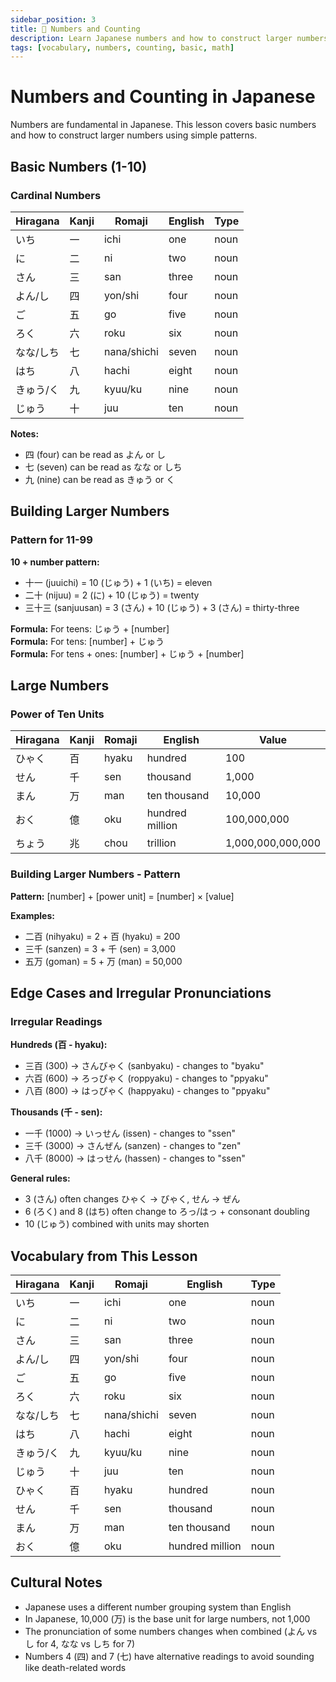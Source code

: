 ```yaml
---
sidebar_position: 3
title: 🔢 Numbers and Counting
description: Learn Japanese numbers and how to construct larger numbers
tags: [vocabulary, numbers, counting, basic, math]
---
```


# Numbers and Counting in Japanese

Numbers are fundamental in Japanese. This lesson covers basic numbers and how to construct larger numbers using simple patterns.

## Basic Numbers (1-10)

### Cardinal Numbers

| Hiragana | Kanji | Romaji | English | Type |
|----------|-------|--------|---------|------|
| いち | 一 | ichi | one | noun |
| に | 二 | ni | two | noun |
| さん | 三 | san | three | noun |
| よん/し | 四 | yon/shi | four | noun |
| ご | 五 | go | five | noun |
| ろく | 六 | roku | six | noun |
| なな/しち | 七 | nana/shichi | seven | noun |
| はち | 八 | hachi | eight | noun |
| きゅう/く | 九 | kyuu/ku | nine | noun |
| じゅう | 十 | juu | ten | noun |

**Notes:**
- 四 (four) can be read as よん or し
- 七 (seven) can be read as なな or しち
- 九 (nine) can be read as きゅう or く

## Building Larger Numbers

### Pattern for 11-99

**10 + number pattern:**
- 十一 (juuichi) = 10 (じゅう) + 1 (いち) = eleven
- 二十 (nijuu) = 2 (に) + 10 (じゅう) = twenty
- 三十三 (sanjuusan) = 3 (さん) + 10 (じゅう) + 3 (さん) = thirty-three

**Formula:** For teens: じゅう + [number]  
**Formula:** For tens: [number] + じゅう  
**Formula:** For tens + ones: [number] + じゅう + [number]

## Large Numbers

### Power of Ten Units

| Hiragana | Kanji | Romaji | English | Value |
|----------|-------|--------|---------|-------|
| ひゃく | 百 | hyaku | hundred | 100 |
| せん | 千 | sen | thousand | 1,000 |
| まん | 万 | man | ten thousand | 10,000 |
| おく | 億 | oku | hundred million | 100,000,000 |
| ちょう | 兆 | chou | trillion | 1,000,000,000,000 |

### Building Larger Numbers - Pattern

**Pattern:** [number] + [power unit] = [number] × [value]

**Examples:**
- 二百 (nihyaku) = 2 + 百 (hyaku) = 200
- 三千 (sanzen) = 3 + 千 (sen) = 3,000
- 五万 (goman) = 5 + 万 (man) = 50,000

## Edge Cases and Irregular Pronunciations

### Irregular Readings

**Hundreds (百 - hyaku):**
- 三百 (300) → さんびゃく (sanbyaku) - changes to "byaku"
- 六百 (600) → ろっぴゃく (roppyaku) - changes to "ppyaku"  
- 八百 (800) → はっぴゃく (happyaku) - changes to "ppyaku"

**Thousands (千 - sen):**
- 一千 (1000) → いっせん (issen) - changes to "ssen"
- 三千 (3000) → さんぜん (sanzen) - changes to "zen"
- 八千 (8000) → はっせん (hassen) - changes to "ssen"

**General rules:**
- 3 (さん) often changes ひゃく → びゃく, せん → ぜん
- 6 (ろく) and 8 (はち) often change to ろっ/はっ + consonant doubling
- 10 (じゅう) combined with units may shorten

## Vocabulary from This Lesson

| Hiragana | Kanji | Romaji | English | Type |
|----------|-------|--------|---------|------|
| いち | 一 | ichi | one | noun |
| に | 二 | ni | two | noun |
| さん | 三 | san | three | noun |
| よん/し | 四 | yon/shi | four | noun |
| ご | 五 | go | five | noun |
| ろく | 六 | roku | six | noun |
| なな/しち | 七 | nana/shichi | seven | noun |
| はち | 八 | hachi | eight | noun |
| きゅう/く | 九 | kyuu/ku | nine | noun |
| じゅう | 十 | juu | ten | noun |
| ひゃく | 百 | hyaku | hundred | noun |
| せん | 千 | sen | thousand | noun |
| まん | 万 | man | ten thousand | noun |
| おく | 億 | oku | hundred million | noun |

## Cultural Notes

- Japanese uses a different number grouping system than English
- In Japanese, 10,000 (万) is the base unit for large numbers, not 1,000
- The pronunciation of some numbers changes when combined (よん vs し for 4, なな vs しち for 7)
- Numbers 4 (四) and 7 (七) have alternative readings to avoid sounding like death-related words
